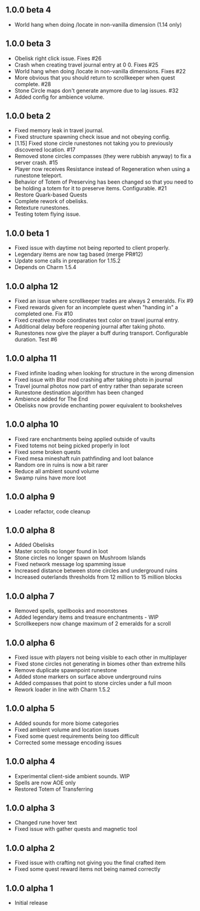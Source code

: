 ## 1.0.0 beta 4
* World hang when doing /locate in non-vanilla dimension (1.14 only)

## 1.0.0 beta 3
* Obelisk right click issue. Fixes #26
* Crash when creating travel journal entry at 0 0. Fixes #25
* World hang when doing /locate in non-vanilla dimensions. Fixes #22
* More obvious that you should return to scrollkeeper when quest complete. #28
* Stone Circle maps don't generate anymore due to lag issues. #32
* Added config for ambience volume.

## 1.0.0 beta 2
* Fixed memory leak in travel journal.
* Fixed structure spawning check issue and not obeying config.
* [1.15] Fixed stone circle runestones not taking you to previously discovered location. #17
* Removed stone circles compasses (they were rubbish anyway) to fix a server crash. #15
* Player now receives Resistance instead of Regeneration when using a runestone teleport.
* Behavior of Totem of Preserving has been changed so that you need to be holding a totem for it to preserve items. Configurable. #21
* Restore Quark-based Quests
* Complete rework of obelisks.
* Retexture runestones.
* Testing totem flying issue.

## 1.0.0 beta 1
* Fixed issue with daytime not being reported to client properly.
* Legendary items are now tag based (merge PR#12)
* Update some calls in preparation for 1.15.2
* Depends on Charm 1.5.4

## 1.0.0 alpha 12
* Fixed an issue where scrollkeeper trades are always 2 emeralds. Fix #9
* Fixed rewards given for an incomplete quest when "handing in" a completed one. Fix #10
* Fixed creative mode coordinates text color on travel journal entry.
* Additional delay before reopening journal after taking photo.
* Runestones now give the player a buff during transport. Configurable duration. Test #6

## 1.0.0 alpha 11
* Fixed infinite loading when looking for structure in the wrong dimension
* Fixed issue with Blur mod crashing after taking photo in journal
* Travel journal photos now part of entry rather than separate screen
* Runestone destination algorithm has been changed
* Ambience added for The End
* Obelisks now provide enchanting power equivalent to bookshelves

## 1.0.0 alpha 10
* Fixed rare enchantments being applied outside of vaults
* Fixed totems not being picked properly in loot
* Fixed some broken quests
* Fixed mesa mineshaft ruin pathfinding and loot balance
* Random ore in ruins is now a bit rarer
* Reduce all ambient sound volume
* Swamp ruins have more loot

## 1.0.0 alpha 9
* Loader refactor, code cleanup

## 1.0.0 alpha 8
* Added Obelisks
* Master scrolls no longer found in loot
* Stone circles no longer spawn on Mushroom Islands
* Fixed network message log spamming issue
* Increased distance between stone circles and underground ruins
* Increased outerlands thresholds from 12 million to 15 million blocks

## 1.0.0 alpha 7
* Removed spells, spellbooks and moonstones
* Added legendary items and treasure enchantments - WIP
* Scrollkeepers now change maximum of 2 emeralds for a scroll

## 1.0.0 alpha 6
* Fixed issue with players not being visible to each other in multiplayer
* Fixed stone circles not generating in biomes other than extreme hills
* Remove duplicate spawnpoint runestone
* Added stone markers on surface above underground ruins
* Added compasses that point to stone circles under a full moon
* Rework loader in line with Charm 1.5.2

## 1.0.0 alpha 5
* Added sounds for more biome categories
* Fixed ambient volume and location issues
* Fixed some quest requirements being too difficult
* Corrected some message encoding issues

## 1.0.0 alpha 4
* Experimental client-side ambient sounds. WIP
* Spells are now AOE only
* Restored Totem of Transferring

## 1.0.0 alpha 3
* Changed rune hover text
* Fixed issue with gather quests and magnetic tool

## 1.0.0 alpha 2
* Fixed issue with crafting not giving you the final crafted item
* Fixed some quest reward items not being named correctly

## 1.0.0 alpha 1
* Initial release